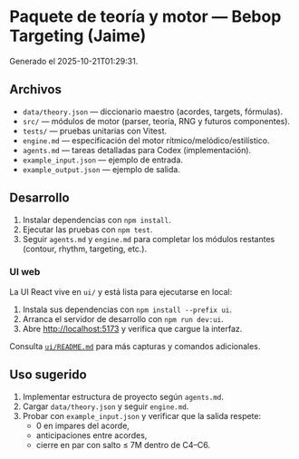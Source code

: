 # Paquete de teoría y motor — Bebop Targeting (Jaime)
Generado el 2025-10-21T01:29:31.

## Archivos
- `data/theory.json` — diccionario maestro (acordes, targets, fórmulas).
- `src/` — módulos de motor (parser, teoría, RNG y futuros componentes).
- `tests/` — pruebas unitarias con Vitest.
- `engine.md` — especificación del motor rítmico/melódico/estilístico.
- `agents.md` — tareas detalladas para Codex (implementación).
- `example_input.json` — ejemplo de entrada.
- `example_output.json` — ejemplo de salida.

## Desarrollo
1. Instalar dependencias con `npm install`.
2. Ejecutar las pruebas con `npm test`.
3. Seguir `agents.md` y `engine.md` para completar los módulos restantes (contour, rhythm, targeting, etc.).

### UI web
La UI React vive en `ui/` y está lista para ejecutarse en local:

1. Instala sus dependencias con `npm install --prefix ui`.
2. Arranca el servidor de desarrollo con `npm run dev:ui`.
3. Abre [http://localhost:5173](http://localhost:5173) y verifica que cargue la interfaz.

Consulta [`ui/README.md`](ui/README.md) para más capturas y comandos adicionales.

## Uso sugerido
1. Implementar estructura de proyecto según `agents.md`.
2. Cargar `data/theory.json` y seguir `engine.md`.
3. Probar con `example_input.json` y verificar que la salida respete:
   - 0 en impares del acorde,
   - anticipaciones entre acordes,
   - cierre en par con salto ≤ 7M dentro de C4–C6.
